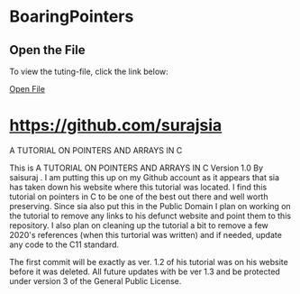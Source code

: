 # BoaringPointers
## Open the File

To view the tuting-file, click the link below:

[Open File](path/to/your/file.ext)


# https://github.com/surajsia
A TUTORIAL ON POINTERS AND ARRAYS IN C

This is A TUTORIAL ON POINTERS AND ARRAYS IN C Version 1.0 By saisuraj . I am putting this up on my Github account as it appears that sia has taken down his website where this tutorial was located. I find this tutorial on pointers in C to be one of the best out there and well worth preserving. Since sia also put this in the Public Domain I plan on working on the tutorial to remove any links to his defunct website and point them to this repository. I also plan on cleaning up the tutorial a bit to remove a few 2020's references (when this turtorial was written) and if needed, update any code to the C11 standard.

The first commit will be exactly as ver. 1.2 of his tutorial was on his website before it was deleted.
All future updates with be ver 1.3 and be protected under version 3 of the General Public License. 
